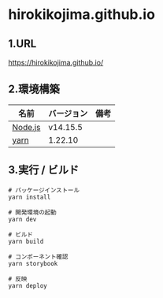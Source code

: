 # hirokikojima.github.io
## 1.URL
https://hirokikojima.github.io/

## 2.環境構築
| 名前 | バージョン | 備考 |
| --- | --- | --- |
| [Node.js](https://nodejs.org/ja/) | v14.15.5 |  |
| [yarn](https://yarnpkg.com/) | 1.22.10 | |

## 3.実行 / ビルド
```
# パッケージインストール
yarn install

# 開発環境の起動
yarn dev

# ビルド
yarn build

# コンポーネント確認
yarn storybook

# 反映
yarn deploy
```